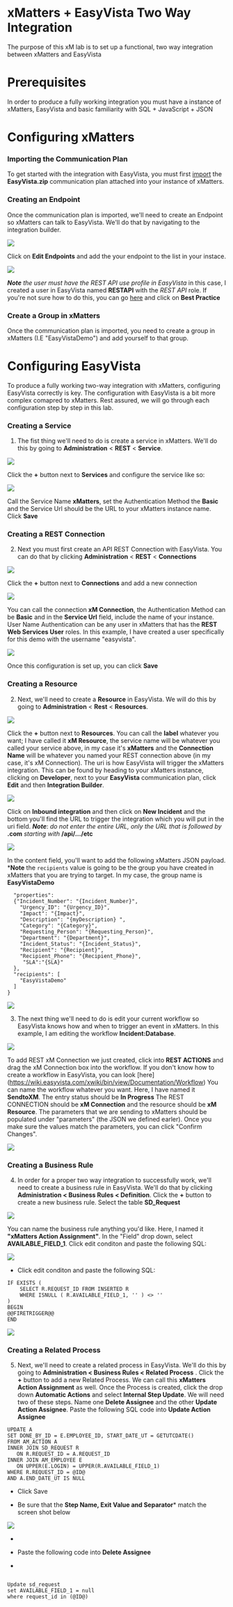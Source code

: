 # xMatters + EasyVista Two Way Integration

The purpose of this xM lab is to set up a functional, two way integration between xMatters and EasyVista

# Prerequisites
In order to produce a fully working integration you must have a instance of xMatters, EasyVista and basic familiarity with SQL + JavaScript + JSON

# Configuring xMatters

### Importing the Communication Plan
To get started with the integration with EasyVista, you must first [import](https://help.xmatters.com/OnDemand/xmodwelcome/communicationplanbuilder/exportcommplan.htm) the **EasyVista.zip** communication plan attached into your instance of xMatters. 

### Creating an Endpoint

Once the communication plan is imported, we'll need to create an Endpoint so xMatters can talk to EasyVista. We'll do that by navigating to the integration builder. 

<kbd>
    <img src="images/edit_comm.png">
</kbd>

Click on **Edit Endpoints** and add the your endpoint to the list in your instace. 

<kbd>
    <img src="images/endpoint.png">
</kbd>

***Note*** *the user must have the REST API use profile in EasyVista* in this case, I created a user in EasyVista named **RESTAPI** with the *REST API* role. If you're not sure how to do this, you can go [here](https://wiki.easyvista.com/xwiki/bin/view/Documentation/WebService+REST#HBestPractice) and click on **Best Practice**

### Create a Group in xMatters
Once the communication plan is imported, you need to create a group in xMatters (I.E "EasyVistaDemo") and add yourself to that group.

# Configuring EasyVista

To produce a fully working two-way integration with xMatters, configuring EasyVista correctly is key. The configuration with EasyVista is a bit more complex comapred to xMatters. Rest assured, we will go through each configuration step by step in this lab.


### Creating a Service

1. The fist thing we'll need to do is create a service in xMatters. We'll do this by going to **Administration** < **REST** < **Service**.


<kbd>
    <img src="images/services.png">
</kbd>



Click the **+** button next to **Services** and configure the service like so:

<kbd>
    <img src="images/service_edit.png">
</kbd>

Call the Service Name **xMatters**, set the Authentication Method the **Basic** and the Service Url should be the URL to your xMatters instance name. Click **Save**


### Creating a REST Connection

2. Next you must first create an API REST Connection with EasyVista. You can do that by clicking **Administration** < **REST** < **Connections**



<kbd>
    <img src="images/rest.png">
</kbd>



Click the **+** button next to **Connections** and add a new connection




<kbd>
    <img src="images/connection.png">
</kbd>



You can call the connection **xM Connection**, the Authentication Method can be **Basic** and in the **Service Url** field, include the name of your instance. User Name Authentication can be any user in xMatters that has the **REST Web Services User** roles. In this example, I have created a user specifically for this demo with the username "easyvista".



<kbd>
    <img src="images/roles.png">
</kbd>


Once this configuration is set up, you can click **Save**

### Creating a Resource

2. Next, we'll need to create a **Resource** in EasyVista. We will do this by going to **Administration** < **Rest** < **Resources**. 

<kbd>
    <img src="images/resoruces.png">
</kbd>

Click the **+** button next to **Resources**. You can call the **label** whatever you want; I have called it **xM Resource**, the service name will be whatever you called your service above, in my case it's **xMatters** and the **Connection Name** will be whatever you named your REST connection above (in my case, it's xM Connection). The uri is how EasyVista will trigger the xMatters integration. This can be found by heading to your xMatters instance, clicking on **Developer**, next to your **EasyVista** communication plan, click **Edit** and then **Integration Builder**.

<kbd>
    <img src="images/edit_comm.png">
</kbd>

Click on **Inbound integration** and then click on **New Incident** and the bottom you'll find the URL to trigger the integration which you will put in the uri field. ***Note***: *do not enter the entire URL, only the URL that is followed by*  **.com** *starting with* **/api/.../etc**


<kbd>
    <img src="images/trigger.png">
</kbd>

In the content field, you'll want to add the following xMatters JSON payload. ***Note** the `recipients` value is going to be the group you have created in xMatters that you are trying to target. In my case, the group name is **EasyVistaDemo**

``` {
  "properties": 
  {"Incident_Number": "{Incident_Number}",
    "Urgency_ID": "{Urgency_ID}",
    "Impact": "{Impact}",
    "Description": "{myDescription} ",
    "Category": "{Category}",
    "Requesting_Person": "{Requesting_Person}",
    "Department": "{Department}",
    "Incident_Status": "{Incident_Status}",
    "Recipient": "{Recipient}",
    "Recipient_Phone": "{Recipient_Phone}",
     "SLA":"{SLA}"   
  },
  "recipients": [
    "EasyVistaDemo"
  ]
}

```

<kbd>
    <img src="images/edit_resource.png">
</kbd>


3. The next thing we'll need to do is edit your current workflow so EasyVista knows how and when to trigger an event in xMatters. In this example, I am editing the workflow **Incident:Database**. 

<kbd>
    <img src="images/workflow.png">
</kbd>

To add REST xM Connection we just created, click into **REST ACTIONS** and drag the xM Connection box into the workflow. If you don't know how to create a workflow in EasyVista, you can look [here] (https://wiki.easyvista.com/xwiki/bin/view/Documentation/Workflow)
You can name the workflow whatever you want. Here, I have named it **SendtoXM**. The entry status should be **In Progress** The REST CONNECTION should be **xM Connection** and the resource should be **xM Resource**. The parameters that we are sending to xMatters should be populated under "parameters" (the JSON we defined earler). Once you make sure the values match the parameters, you can click "Confirm Changes".

<kbd>
    <img src="images/workflow_editor.png">
</kbd>



### Creating a Business Rule

4. In order for a proper two way integration to successfully work, we'll need to create a business rule in EasyVista. We'll do that by clicking **Administration < Business Rules < Definition**. Click the **+** button to create a new business rule. Select the table **SD_Request**


<kbd>
    <img src="images/create_business rule.png">
</kbd>

You can name the business rule anything you'd like. Here, I named it **"xMatters Action Assignment"**. In the "Field" drop down, select **AVAILABLE_FIELD_1**. Click edit conditon and paste the following SQL:

<kbd>
    <img src="images/define_business rule.png">
</kbd>


* Click edit conditon and paste the following SQL:

```
IF EXISTS (
	SELECT R.REQUEST_ID FROM INSERTED R
	WHERE ISNULL ( R.AVAILABLE_FIELD_1, '' ) <> ''
)
BEGIN
@@FIRETRIGGER@@
END

```

<kbd>
    <img src="images/SQL.png">
</kbd>

### Creating a Related Process

5. Next, we'll need to create a related process in EasyVista. We'll do this by going to **Administration < Business Rules < Related Process** . Click the **+** button to add a new Related Process. We can call this **xMatters Action Assignment** as well. Once the Process is created, click the drop down **Automatic Actions** and select **Internal Step Update**. We will need two of these steps. Name one **Delete Assignee** and the other **Update Action Assignee**. Paste the following SQL code into **Update Action Assignee**

``` 
UPDATE A
SET DONE_BY_ID = E.EMPLOYEE_ID, START_DATE_UT = GETUTCDATE()
FROM AM_ACTION A
INNER JOIN SD_REQUEST R 
   ON R.REQUEST_ID = A.REQUEST_ID
INNER JOIN AM_EMPLOYEE E
   ON UPPER(E.LOGIN) = UPPER(R.AVAILABLE_FIELD_1)
WHERE R.REQUEST_ID = @ID@
AND A.END_DATE_UT IS NULL

```
* Click Save

* Be sure that the **Step Name, Exit Value and Separator*** match the screen shot below

<kbd>
    <img src="images/related_process.png">
</kbd>

+

* Paste the following code into **Delete Assignee**

+


```

Update sd_request
set AVAILABLE_FIELD_1 = null
where request_id in (@ID@)

```







